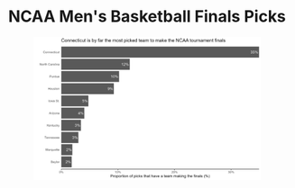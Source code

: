 <h1 align="center"> NCAA Men's Basketball Finals Picks </h1>

<p align="center">
  <img src="/2024/2024-03-26/2024-03-26_top_10_finals_picks.png" width="80%"/>
</p>
